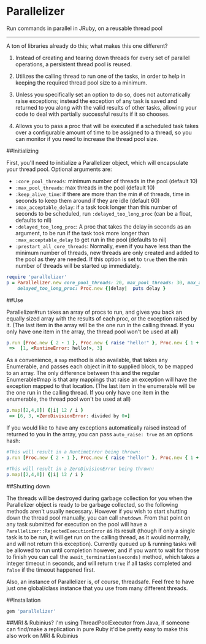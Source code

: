 Parallelizer
============

Run commands in parallel in JRuby, on a reusable thread pool

-----

A ton of libraries already do this; what makes this one different?

1) Instead of creating and tearing down threads for every set of parallel operations, a persistent thread pool is reused.

2) Utilizes the calling thread to run one of the tasks, in order to help in keeping the required thread pool size to a minimum.

3) Unless you specifically set an option to do so, does not automatically raise exceptions; instead the exception of any task is saved and returned to you along with the valid results of other tasks, allowing your code to deal with partially successful results if it so chooses. 

4) Allows you to pass a proc that will be executed if a scheduled task takes over a configurable amount of time to be assigned to a thread, so you can monitor if you need to increase the thread pool size.

##Initializing

First, you'll need to initialize a Parallelizer object, which will encapsulate your thread pool. Optional arguments are:
- `:core_pool_threads`: minimum number of threads in the pool (default 10)
- `:max_pool_threads`: max threads in the pool (default 10)
- `:keep_alive_time`: if there are more than the min # of threads, time in seconds to keep them around if they are idle (default 60)
- `:max_acceptable_delay`: if a task took longer than this number of seconds to be scheduled, run `:delayed_too_long_proc` (can be a float, defaults to nil)
- `:delayed_too_long_proc`: A proc that takes the delay in seconds as an argument, to be run if the task took more longer than `:max_acceptable_delay` to get run in the pool (defaults to nil)
- `:prestart_all_core_threads`: Normally, even if you have less than the minimum number of threads, new threads are only created and added to the pool as they are needed. If this option is set to `true` then the min number of threads will be started up immediately.

```ruby
require 'parallelizer'
p = Parallelizer.new core_pool_threads: 20, max_pool_threads: 30, max_acceptable_delay: 0.75, 
    delayed_too_long_proc: Proc.new {|delay|  puts delay }
```

##Use

Parallelizer#run takes an array of procs to run, and gives you back an equally sized array with the results of each proc, or the exception raised by it. (The last item in the array will be the one run in the calling thread. If you only have one item in the array, the thread pool won't be used at all)

```ruby
p.run [Proc.new { 2 - 1 }, Proc.new { raise "hello!" }, Proc.new { 1 + 2 }]
 =>  [1, <RuntimeError: hello!>, 3]
```

As a convenience, a `map` method is also available, that takes any Enumerable, and passes each object in it to supplied block, to be mapped to an array. The only difference between this and the regular Enumerable#map is that any mappings that raise an exception will have the exception mapped to that location. (The last item in the enumerable will be the one run in the calling thread. If you only have one item in the enumerable, the thread pool won't be used at all)

```ruby
p.map([2,4,0]) {|i| 12 / i }
 => [6, 3, <ZeroDivisionError: divided by 0>]
```

If you would like to have any exceptions automatically raised instead of returned to you in the array, you can pass `auto_raise: true` as an options hash:
```ruby
#This will result in a RuntimeError being thrown:
p.run [Proc.new { 2 - 1 }, Proc.new { raise "hello!" }, Proc.new { 1 + 2 }], auto_raise: true

#This will result in a ZeroDivisionError being thrown:
p.map([2,4,0]) {|i| 12 / i }
```


##Shutting down

The threads will be destroyed during garbage collection for you when the Parallelizer object is ready to be garbage collected, so the following methods aren't usually necessary. However if you wish to start shutting down the thread pool manually, you can call `shutdown`. From that point on any task submitted for execution on the pool will have a `Parallelizer::RejectedExecutionError` as its result (though if only a single task is to be run, it will get run on the calling thread, as it would normally, and will not return this exception). Currently queued up & running tasks will be allowed to run until completion however, and if you want to wait for those to finish you can call the `await_termination(seconds)` method, which takes a integer timeout in seconds, and will return `true` if all tasks completed and `false` if the timeout happened first.


Also, an instance of Parallelizer is, of course, threadsafe. Feel free to have just one global/class instance that you use from many different threads.

##Installation
```ruby
gem 'parallelizer'
```

##MRI & Rubinius?
I'm using ThreadPoolExecutor from Java, if someone can find/make a replication in pure Ruby it'd be pretty easy to make this also work on MRI & Rubinius
